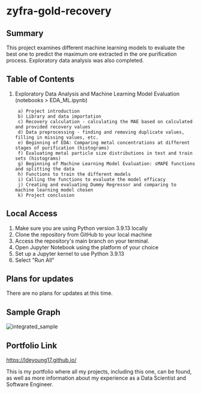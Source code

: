 # zyfra-gold-recovery

<h2>Summary</h2>

This project examines different machine learning models to evaluate the best one to predict the maximum ore extracted in the ore purification process. Exploratory data analysis was also completed. 

<h2>Table of Contents</h2>

1. Exploratory Data Analysis and Machine Learning Model Evaluation (notebooks > EDA_ML.ipynb)
      
        a) Project introduction
        b) Library and data importation
        c) Recovery calculation - calculating the MAE based on calculated and provided recovery values
        d) Data preprocessing - finding and removing duplicate values, filling in missing values, etc.
        e) Beginning of EDA: Comparing metal concentrations at different stages of purification (histograms)
        f) Evaluating metal particle size distributions in test and train sets (histograms)
        g) Beginning of Machine Learning Model Evaluation: sMAPE functions and splitting the data
        h) Functions to train the different models
        i) Calling the functions to evaluate the model efficacy
        j) Creating and evaluating Dummy Regressor and comparing to machine learning model chosen
        k) Project conclusion


<h2>Local Access</h2>

1. Make sure you are using Python version 3.9.13 locally
2. Clone the repository from GitHub to your local machine 
3. Access the repository's main branch on your terminal. 
4. Open Jupyter Notebook using the platform of your choice
5. Set up a Jupyter kernel to use Python 3.9.13
6. Select "Run All"

<h2>Plans for updates</h2>

There are no plans for updates at this time.


<h2>Sample Graph</h2>

![integrated_sample](https://github.com/LDeYoung17/zyfra-gold-recovery/assets/70500225/e35503cd-bdc6-4274-a846-31e41d8d8da1)


<h2>Portfolio Link</h2>

https://ldeyoung17.github.io/

This is my portfolio where all my projects, including this one, can be found, as well as more information about my experience as a Data Scientist and Software Engineer.


